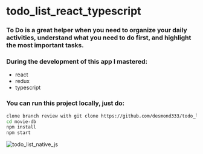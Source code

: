 # todo_list_react_typescript

### To Do is a great helper when you need to organize your daily activities, understand what you need to do first, and highlight the most important tasks.

### During the development of this app I mastered:
- react
- redux
- typescript

### You can run this project locally, just do:
```sh
clone branch review with git clone https://github.com/desmond333/todo_list_react_typescript or fork it and then clone it from your forked repo
cd movie-db
npm install
npm start
```

![todo_list_native_js](https://user-images.githubusercontent.com/67102520/120905802-4792e700-c65d-11eb-8d2c-eaa8fcf3b505.gif)
